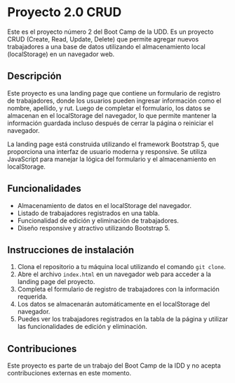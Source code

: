 # Proyecto 2.0 CRUD

Este es el proyecto número 2 del Boot Camp de la UDD. Es un proyecto CRUD (Create, Read, Update, Delete) que permite agregar nuevos trabajadores a una base de datos utilizando el almacenamiento local (localStorage) en un navegador web.

## Descripción

Este proyecto es una landing page que contiene un formulario de registro de trabajadores, donde los usuarios pueden ingresar información como el nombre, apellido, y rut. Luego de completar el formulario, los datos se almacenan en el localStorage del navegador, lo que permite mantener la información guardada incluso después de cerrar la página o reiniciar el navegador.

La landing page está construida utilizando el framework Bootstrap 5, que proporciona una interfaz de usuario moderna y responsive. Se utiliza JavaScript para manejar la lógica del formulario y el almacenamiento en localStorage.

## Funcionalidades

- Almacenamiento de datos en el localStorage del navegador.
- Listado de trabajadores registrados en una tabla.
- Funcionalidad de edición y eliminación de trabajadores.
- Diseño responsive y atractivo utilizando Bootstrap 5.

## Instrucciones de instalación

1. Clona el repositorio a tu máquina local utilizando el comando `git clone`.
2. Abre el archivo `index.html` en un navegador web para acceder a la landing page del proyecto.
3. Completa el formulario de registro de trabajadores con la información requerida.
4. Los datos se almacenarán automáticamente en el localStorage del navegador.
5. Puedes ver los trabajadores registrados en la tabla de la página y utilizar las funcionalidades de edición y eliminación.

## Contribuciones

Este proyecto es parte de un trabajo del Boot Camp de la IDD y no acepta contribuciones externas en este momento.

